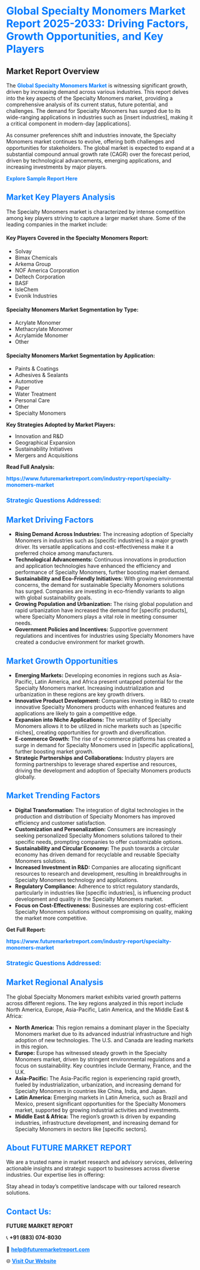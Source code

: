 <h1 style="color: #007BFF;">Global Specialty Monomers Market Report 2025-2033: Driving Factors, Growth Opportunities, and Key Players</h1>

<section id="overview">
<h2>Market Report Overview</h2>
<p>The <a href="https://www.futuremarketreport.com/industry-report/specialty-monomers-market" style="color: #007BFF; text-decoration: none;"><strong>Global Specialty Monomers Market</strong></a> is witnessing significant growth, driven by increasing demand across various industries. This report delves into the key aspects of the Specialty Monomers market, providing a comprehensive analysis of its current status, future potential, and challenges. The demand for Specialty Monomers has surged due to its wide-ranging applications in industries such as [insert industries], making it a critical component in modern-day [applications].</p>
<p>As consumer preferences shift and industries innovate, the Specialty Monomers market continues to evolve, offering both challenges and opportunities for stakeholders. The global market is expected to expand at a substantial compound annual growth rate (CAGR) over the forecast period, driven by technological advancements, emerging applications, and increasing investments by major players.</p>
</section>

<section id="overview">
<p><a href="https://www.futuremarketreport.com/request-sample/reportId=119827" style="color: #007BFF; text-decoration: none;"><strong>Explore Sample Report Here</strong></a></p>
</section>

<section id="key-players">
<h2 style="color: #007BFF;">Market Key Players Analysis</h2>
<p>The Specialty Monomers market is characterized by intense competition among key players striving to capture a larger market share. Some of the leading companies in the market include:</p>
<h4>Key Players Covered in the Specialty Monomers Report:</h4>
<ul><li>Solvay</li><li>Bimax Chemicals</li><li>Arkema Group</li><li>NOF America Corporation</li><li>Deltech Corporation</li><li>BASF</li><li>IsleChem</li><li>Evonik Industries</li></ul>
<h4>Specialty Monomers Market Segmentation by Type:</h4>
<ul><li>Acrylate Monomer</li><li>Methacrylate Monomer</li><li>Acrylamide Monomer</li><li>Other</li></ul>

<h4>Specialty Monomers Market Segmentation by Application:</h4>
<ul><li>Paints &amp; Coatings</li><li>Adhesives &amp; Sealants</li><li>Automotive</li><li>Paper</li><li>Water Treatment</li><li>Personal Care</li><li>Other</li><li>Specialty Monomers</li></ul>
<p><strong>Key Strategies Adopted by Market Players:</strong></p>
<ul>
<li>Innovation and R&D</li>
<li>Geographical Expansion</li>
<li>Sustainability Initiatives</li>
<li>Mergers and Acquisitions</li>
</ul>
</section>

<section>
<p><strong>Read Full Analysis: </strong></p><a href="https://www.futuremarketreport.com/industry-report/specialty-monomers-market" style="color: #007BFF; text-decoration: none;"><strong>https://www.futuremarketreport.com/industry-report/specialty-monomers-market</strong></a>
<h3 style="color: #007BFF;">Strategic Questions Addressed:</h3>
</section>

<section id="driving-factors">
<h2 style="color: #007BFF;">Market Driving Factors</h2>
<ul>
<li><strong>Rising Demand Across Industries:</strong> The increasing adoption of Specialty Monomers in industries such as [specific industries] is a major growth driver. Its versatile applications and cost-effectiveness make it a preferred choice among manufacturers.</li>
<li><strong>Technological Advancements:</strong> Continuous innovations in production and application technologies have enhanced the efficiency and performance of Specialty Monomers, further boosting market demand.</li>
<li><strong>Sustainability and Eco-Friendly Initiatives:</strong> With growing environmental concerns, the demand for sustainable Specialty Monomers solutions has surged. Companies are investing in eco-friendly variants to align with global sustainability goals.</li>
<li><strong>Growing Population and Urbanization:</strong> The rising global population and rapid urbanization have increased the demand for [specific products], where Specialty Monomers plays a vital role in meeting consumer needs.</li>
<li><strong>Government Policies and Incentives:</strong> Supportive government regulations and incentives for industries using Specialty Monomers have created a conducive environment for market growth.</li>
</ul>
</section>

<section id="growth-opportunities">
<h2 style="color: #007BFF;">Market Growth Opportunities</h2>
<ul>
<li><strong>Emerging Markets:</strong> Developing economies in regions such as Asia-Pacific, Latin America, and Africa present untapped potential for the Specialty Monomers market. Increasing industrialization and urbanization in these regions are key growth drivers.</li>
<li><strong>Innovative Product Development:</strong> Companies investing in R&D to create innovative Specialty Monomers products with enhanced features and applications are likely to gain a competitive edge.</li>
<li><strong>Expansion into Niche Applications:</strong> The versatility of Specialty Monomers allows it to be utilized in niche markets such as [specific niches], creating opportunities for growth and diversification.</li>
<li><strong>E-commerce Growth:</strong> The rise of e-commerce platforms has created a surge in demand for Specialty Monomers used in [specific applications], further boosting market growth.</li>
<li><strong>Strategic Partnerships and Collaborations:</strong> Industry players are forming partnerships to leverage shared expertise and resources, driving the development and adoption of Specialty Monomers products globally.</li>
</ul>
</section>

<section id="trending-factors">
<h2 style="color: #007BFF;">Market Trending Factors</h2>
<ul>
<li><strong>Digital Transformation:</strong> The integration of digital technologies in the production and distribution of Specialty Monomers has improved efficiency and customer satisfaction.</li>
<li><strong>Customization and Personalization:</strong> Consumers are increasingly seeking personalized Specialty Monomers solutions tailored to their specific needs, prompting companies to offer customizable options.</li>
<li><strong>Sustainability and Circular Economy:</strong> The push towards a circular economy has driven demand for recyclable and reusable Specialty Monomers solutions.</li>
<li><strong>Increased Investment in R&D:</strong> Companies are allocating significant resources to research and development, resulting in breakthroughs in Specialty Monomers technology and applications.</li>
<li><strong>Regulatory Compliance:</strong> Adherence to strict regulatory standards, particularly in industries like [specific industries], is influencing product development and quality in the Specialty Monomers market.</li>
<li><strong>Focus on Cost-Effectiveness:</strong> Businesses are exploring cost-efficient Specialty Monomers solutions without compromising on quality, making the market more competitive.</li>
</ul>
</section>

<section>
<p><strong>Get Full Report: </strong></p><a href="https://www.futuremarketreport.com/industry-report/specialty-monomers-market" style="color: #007BFF; text-decoration: none;"><strong>https://www.futuremarketreport.com/industry-report/specialty-monomers-market</strong></a>
<h3 style="color: #007BFF;">Strategic Questions Addressed:</h3>
</section>


<section id="regional-analysis">
<h2 style="color: #007BFF;">Market Regional Analysis</h2>
<p>The global Specialty Monomers market exhibits varied growth patterns across different regions. The key regions analyzed in this report include North America, Europe, Asia-Pacific, Latin America, and the Middle East & Africa:</p>
<ul>
<li><strong>North America:</strong> This region remains a dominant player in the Specialty Monomers market due to its advanced industrial infrastructure and high adoption of new technologies. The U.S. and Canada are leading markets in this region.</li>
<li><strong>Europe:</strong> Europe has witnessed steady growth in the Specialty Monomers market, driven by stringent environmental regulations and a focus on sustainability. Key countries include Germany, France, and the U.K.</li>
<li><strong>Asia-Pacific:</strong> The Asia-Pacific region is experiencing rapid growth, fueled by industrialization, urbanization, and increasing demand for Specialty Monomers in countries like China, India, and Japan.</li>
<li><strong>Latin America:</strong> Emerging markets in Latin America, such as Brazil and Mexico, present significant opportunities for the Specialty Monomers market, supported by growing industrial activities and investments.</li>
<li><strong>Middle East & Africa:</strong> The region’s growth is driven by expanding industries, infrastructure development, and increasing demand for Specialty Monomers in sectors like [specific sectors].</li>
</ul>
</section>

<footer>
<h2 style="color: #007BFF;">About FUTURE MARKET REPORT</h2>
<p>We are a trusted name in market research and advisory services, delivering actionable insights and strategic support to businesses across diverse industries. Our expertise lies in offering:</p>

<p>Stay ahead in today’s competitive landscape with our tailored research solutions.</p>

<h2 style="color: #007BFF;">Contact Us:</h2>
<p><strong>FUTURE MARKET REPORT</strong></p>
<p>📞 <strong>+91 (883) 074-8030</strong></p>
<p>📧 <strong><a href="mailto:help@futuremarketreport.com" style="color: #007BFF;">help@futuremarketreport.com</a></strong></p>
<p>🌐 <strong><a href="https://www.futuremarketreport.com/" style="color: #007BFF;">Visit Our Website</a></strong></p>
</footer>